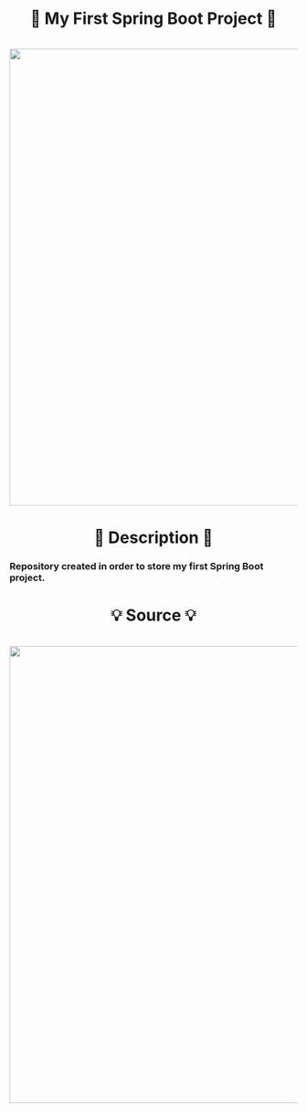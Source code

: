 <h1 align="center">
  🍃 My First Spring Boot Project 🍃
</h1>
  
<p align="center" width="100%">
  
  <br>
  <img width="800" align="center" src="https://blogs.ashrithgn.com/content/images/2019/11/spring-boot-logo.png"/>

</p>

<h1 align="center">
  🌳 Description 🌳
</h1>
  
<h3>
  Repository created in order to store my first Spring Boot project.
</h3>

<h1 align="center">
  💡 Source 💡
</h1>

<p align="center" width="100%">
  
  <br>
  <a href="https://www.youtube.com/watch?v=hytIn5-Wws4&t=498" align="center">
    <img width="800" align="center" src="https://i.ytimg.com/vi/D4frmIHAxEY/maxresdefault.jpg"/>
  </a>
</p>
